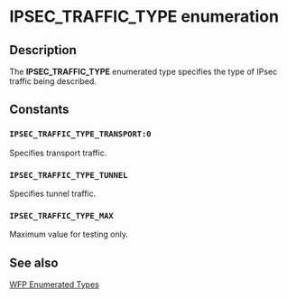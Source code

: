 # IPSEC_TRAFFIC_TYPE enumeration

## Description

The **IPSEC_TRAFFIC_TYPE** enumerated type specifies the type of IPsec traffic being described.

## Constants

### `IPSEC_TRAFFIC_TYPE_TRANSPORT:0`

Specifies transport traffic.

### `IPSEC_TRAFFIC_TYPE_TUNNEL`

Specifies tunnel traffic.

### `IPSEC_TRAFFIC_TYPE_MAX`

Maximum value for testing only.

## See also

[WFP Enumerated Types](https://learn.microsoft.com/windows/desktop/FWP/fwp-enums)